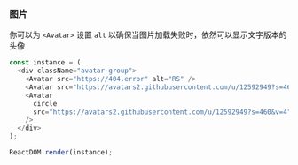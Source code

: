 ### 图片

你可以为 `<Avatar>` 设置 `alt` 以确保当图片加载失败时，依然可以显示文字版本的头像

<!--start-code-->

```js
const instance = (
  <div className="avatar-group">
    <Avatar src="https://404.error" alt="RS" />
    <Avatar src="https://avatars2.githubusercontent.com/u/12592949?s=460&v=4" />
    <Avatar
      circle
      src="https://avatars2.githubusercontent.com/u/12592949?s=460&v=4"
    />
  </div>
);

ReactDOM.render(instance);
```

<!--end-code-->
